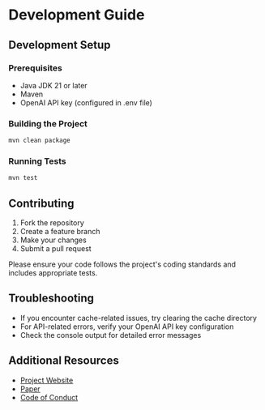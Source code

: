 # Development Guide

## Development Setup

### Prerequisites

- Java JDK 21 or later
- Maven
- OpenAI API key (configured in .env file)

### Building the Project

```bash
mvn clean package
```

### Running Tests

```bash
mvn test
```

## Contributing

1. Fork the repository
2. Create a feature branch
3. Make your changes
4. Submit a pull request

Please ensure your code follows the project's coding standards and includes appropriate tests.

## Troubleshooting

- If you encounter cache-related issues, try clearing the cache directory
- For API-related errors, verify your OpenAI API key configuration
- Check the console output for detailed error messages

## Additional Resources

- [Project Website](https://ardoco.de/)
- [Paper](https://ardoco.de/c/icse25)
- [Code of Conduct](../CODE_OF_CONDUCT.md)

